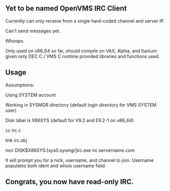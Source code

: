 ## Yet to be named OpenVMS IRC Client

Currently can only receive from a single hard-coded channel and server IP.

Can't send messages yet. 

Whoops. 

Only used on x86_64 so far, should compile on VAX, Alpha, and Itanium 
given only DEC C / VMS C runtime provided libraries and functions used.

## Usage

Assumptions:

Using SYSTEM account

Working in SYSMGR directory (default login directory for VMS SYSTEM user)

Disk label is X86SYS (default for V9.2 and E9.2-1 on x86_64)


cc irc.c

link irc.obj

mcr DISK$X86SYS:[sys0.sysmgr]irc.exe irc.servername.com



It will prompt you for a nick, username, and channel to join. 
Username populates both ident and whois username field.


## Congrats, you now have read-only IRC.